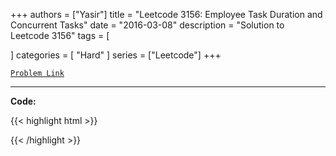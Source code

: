 
+++
authors = ["Yasir"]
title = "Leetcode 3156: Employee Task Duration and Concurrent Tasks"
date = "2016-03-08"
description = "Solution to Leetcode 3156"
tags = [
    
]
categories = [
    "Hard"
]
series = ["Leetcode"]
+++



[`Problem Link`](https://leetcode.com/problems/employee-task-duration-and-concurrent-tasks/description/)

---

**Code:**

{{< highlight html >}}

{{< /highlight >}}

